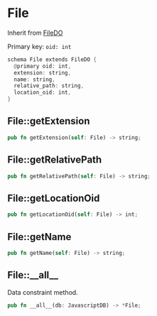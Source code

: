 # File

Inherit from [FileDO](./FileDO.md)

Primary key: `oid: int`

```rust
schema File extends FileDO {
  @primary oid: int,
  extension: string,
  name: string,
  relative_path: string,
  location_oid: int,
}
```
## File::getExtension

```rust
pub fn getExtension(self: File) -> string;
```
## File::getRelativePath

```rust
pub fn getRelativePath(self: File) -> string;
```
## File::getLocationOid

```rust
pub fn getLocationOid(self: File) -> int;
```
## File::getName

```rust
pub fn getName(self: File) -> string;
```
## File::\_\_all\_\_

Data constraint method.

```rust
pub fn __all__(db: JavascriptDB) -> *File;
```
